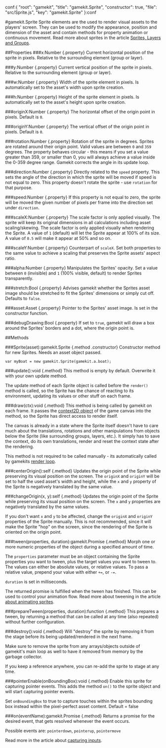 conf:{
    "root": "gamekit",
    "title": "gamekit.Sprite",
    "constructor": true,
    "file": "src/Sprite.js",
    "key": "gamekit.Sprite"
}:conf

#gamekit.Sprite
Sprite elements are the used to render visual assets to the players' screen. They can be used to
 modify the appearance, position and dimension of the asset and contain methods for property animation
 or continuous movement. Read more about sprites in the article [Sprites, Layers and Groups](sprites-layers-and-groups).


##Properties
###x:Number {.property}
Current horizontal position of the sprite in pixels. Relative to the surrounding element (group or layer).

###y:Number {.property}
Current vertical position of the sprite in pixels. Relative to the surrounding element (group or layer).

###w:Number {.property}
Width of the sprite element in pixels. Is automatically set to the asset's width upon sprite creation.

###h:Number {.property}
Height of the sprite element in pixels. Is automatically set to the asset's height upon sprite creation.

###originX:Number {.property}
The horizontal offset of the origin point in pixels. Default is `0`.

###originY:Number {.property}
The vertical offset of the origin point in pixels. Default is `0`.

###rotation:Number {.property}
Rotation of the sprite in degrees. Sprites are rotated around their origin point. Valid values are between
`0` and `359` degrees. The property behaves circular - this means if you set a value greater than 359, or smaller
than 0, you will always achieve a value inside the 0-359 degree range. Gamekit corrects the angle in its
update loop.

###direction:Number {.property}
Directly related to the `speed` property. This sets the angle of the direction in which the sprite will
be moved if speed is not equal to zero. This property doesn't rotate the sprite - use `rotation` for
that purpose.

###speed:Number {.property}
If this property is not equal to zero, the sprite will be moved the given number of pixels per frame into
the direction set under `direction`.

###scaleX:Number {.property}
The scale factor is only applied visually. The sprite will keep its original dimensions in all
 calculations including asset scaling/skewing. The scale factor is only applied visually when rendering
 the Sprite. A value of `1` (default) will let the Sprite appear at 100% of its size. A value of `0.5`
 will make it appear at 50% and so on.

###scaleY:Number {.property}
Counterpart of `scaleX`. Set both properties to the same value to achieve a scaling that preserves the
Sprite assets' aspect ratio.

###alpha:Number {.property}
Manipulates the Sprites' opacity. Set a value between `0` (invisible) and `1` (100% visible, default)
to render Sprites transparently.

###stretch:Bool {.property}
Advises gamekit whether the Sprites asset image should be stretched to fit the Sprites' dimensions
or simply cut off. Defaults to `false`.

###asset:Asset {.property}
Pointer to the Sprites' asset image. Is set in the constructor function.

###debugDrawing:Bool {.property}
If set to `true`, gamekit will draw a box around the Sprites' borders and a dot, where the origin
 point is.

##Methods

###Sprite(asset):gamekit.Sprite {.method .constructor}
Constructor method for new Sprites. Needs an asset object passed.

    var myBoat = new gamekit.Sprite(gamekit.a.boat);

###update():void {.method}
This method is empty by default. Overwrite it with your own update method.

The update method of each Sprite object is called before the `render()` method is called,
so the Sprite has the chance of reacting to its environment, updating its values or other
stuff on each frame.

###draw(ctx):void {.method}
This method is being called by gamekit on each frame. It passes the [context2D object](https://developer.mozilla.org/en-US/docs/Web/API/CanvasRenderingContext2D)
of the game canvas into the method, so the Sprite has direct access to render itself.

The canvas is already in a state where the Sprite itself doesn't have to care much about the
translations, rotations and other manipulations from objects below the Sprite (like surrounding
groups, layers, etc.). It simply has to save the context, do its own translations, render and
reset the context state after the rendering.

This method is not required to be called manually - its automatically called by gamekits
[render loop](../article/render-loop).

###centerOrigin():self {.method}
Updates the origin point of the Sprite while preserving its visual position on the screen.
The `originX` and `originY` will be set to half the used asset's width and height, while the `x` and `y`
property of the Sprite is negatively translated by the same value.

###changeOrigin(x, y):self {.method}
Updates the origin point of the Sprite while preserving its visual position on the screen.
The `x` and `y` properties are negatively translated by the same values.

If you don't want `x` and `y` to be affected, change the `originX` and `originY` properties of the
Sprite manually. This is not recommended, since it will make the Sprite "hop" on the screen, since
the rendering of the Sprite is oriented on the origin point.

###tween(properties, duration):gamekit.Promise {.method}
Morph one or more numeric properties of the object during a specified amount of time.

The `properties` parameter must be an object containing the Sprite properties you want to tween,
plus the target values you want to tween to. The values can either be absolute values, or relative
values. To pass a relative value, prepend your value with either `+=`, or `-=`.

`duration` is set in milliseconds.

The returned promise is fulfilled when the tween has finished. This can be used to control your animation
flow. Read more about tweening in the article [about animating sprites](../article/animating-sprites#tweening).

###prepareTween(properties, duration):function {.method}
This prepares a tween, by returning a method that can be called at any time (also repeated) without further
configuration.

###destroy():void {.method}
Will "destroy" the sprite by removing it from the stage before its being updated/rendered in the next frame.

Make sure to remove the sprite from any arrays/objects outside of gamekit's main loop as well to have
it removed from memory by the garbage collector.

If you keep a reference anywhere, you can re-add the sprite to stage at any time.

###pointerEnable(onBoundingBox):void {.method}
Enable this sprite for capturing pointer events.
This adds the method `on()` to the sprite object and will start capturing pointer events.

Set `onBoundingBox` to true to capture touches within the sprites bounding box instead within the pixel-perfect asset content. Default = false

###on(eventName):gamekit.Promise {.method}
Returns a promise for the desired event, that gets resolved whenever the event occurs.

Possible events are: `pointerdown`, `pointerup`, `pointermove`

Read more in the article about [capturing inputs](../article/capturing-inputs).